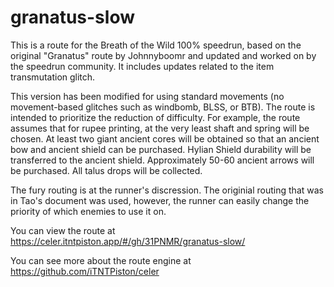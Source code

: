 # granatus-slow

This is a route for the Breath of the Wild 100% speedrun, based on the original "Granatus" route by Johnnyboomr and updated and worked on by the speedrun community. It includes updates related to the item transmutation glitch.

This version has been modified for using standard movements (no movement-based glitches such as windbomb, BLSS, or BTB). The route is intended to prioritize the reduction of difficulty. For example, the route assumes that for rupee printing, at the very least shaft and spring will be chosen. At least two giant ancient cores will be obtained so that an ancient bow and ancient shield can be purchased. Hylian Shield durability will be transferred to the ancient shield. Approximately 50-60 ancient arrows will be purchased. All talus drops will be collected.

The fury routing is at the runner's discression. The originial routing that was in Tao's document was used, however, the runner can easily change the priority of which enemies to use it on.

You can view the route at https://celer.itntpiston.app/#/gh/31PNMR/granatus-slow/

You can see more about the route engine at https://github.com/iTNTPiston/celer
